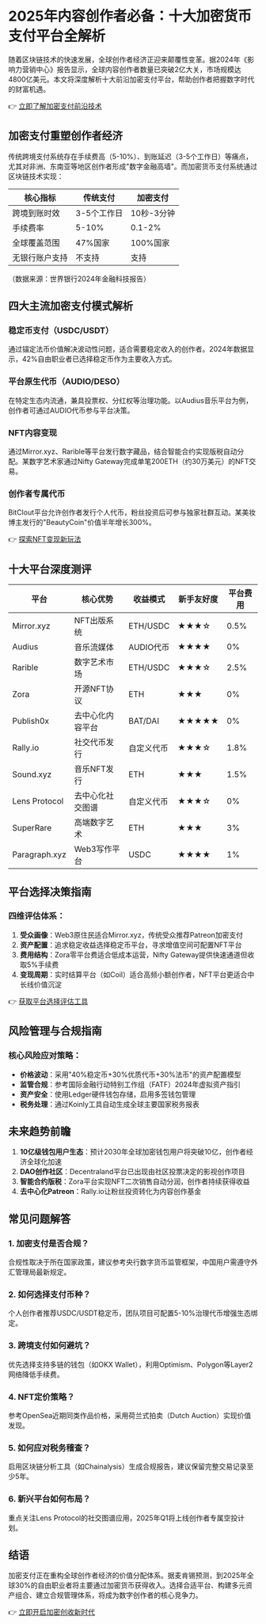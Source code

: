 # 2025年内容创作者必备：十大加密货币支付平台全解析

随着区块链技术的快速发展，全球创作者经济正迎来颠覆性变革。据2024年《影响力营销中心》报告显示，全球内容创作者数量已突破2亿大关，市场规模达4800亿美元。本文将深度解析十大前沿加密支付平台，帮助创作者把握数字时代的财富机遇。

👉 [立即了解加密支付前沿技术](https://bit.ly/okx_welcome)

## 加密支付重塑创作者经济

传统跨境支付系统存在手续费高（5-10%）、到账延迟（3-5个工作日）等痛点，尤其对非洲、东南亚等地区创作者形成"数字金融高墙"。而加密货币支付系统通过区块链技术实现：

| 核心指标        | 传统支付       | 加密支付       |
|-----------------|---------------|---------------|
| 跨境到账时效    | 3-5个工作日   | 10秒-3分钟    |
| 手续费率        | 5-10%         | 0.1-2%        |
| 全球覆盖范围    | 47%国家       | 100%国家      |
| 无银行账户支持  | 不支持        | 支持          |

（数据来源：世界银行2024年金融科技报告）

## 四大主流加密支付模式解析

### 稳定币支付（USDC/USDT）
通过锚定法币价值解决波动性问题，适合需要稳定收入的创作者。2024年数据显示，42%自由职业者已选择稳定币作为主要收入方式。

### 平台原生代币（AUDIO/DESO）
在特定生态内流通，兼具投票权、分红权等治理功能。以Audius音乐平台为例，创作者可通过AUDIO代币参与平台决策。

### NFT内容变现
通过Mirror.xyz、Rarible等平台发行数字藏品，结合智能合约实现版税自动分配。某数字艺术家通过Nifty Gateway完成单笔200ETH（约30万美元）的NFT交易。

### 创作者专属代币
BitClout平台允许创作者发行个人代币，粉丝投资后可参与独家社群互动。某美妆博主发行的"BeautyCoin"价值半年增长300%。

👉 [探索NFT变现新玩法](https://bit.ly/okx_welcome)

## 十大平台深度测评

| 平台          | 核心优势                | 收益模式          | 新手友好度 | 平台费用 |
|---------------|-------------------------|-------------------|------------|----------|
| Mirror.xyz    | NFT出版系统             | ETH/USDC          | ★★★☆       | 0.5%     |
| Audius        | 音乐流媒体              | AUDIO代币         | ★★★★       | 0%       |
| Rarible       | 数字艺术市场            | ETH/USDC          | ★★★☆       | 2.5%     |
| Zora          | 开源NFT协议             | ETH               | ★★★        | 0%       |
| Publish0x     | 去中心化内容平台        | BAT/DAI           | ★★★★★      | 0%       |
| Rally.io      | 社交代币发行            | 自定义代币        | ★★★☆       | 1.8%     |
| Sound.xyz     | 音乐NFT发行             | ETH               | ★★★        | 1.5%     |
| Lens Protocol | 去中心化社交图谱        | 自定义代币        | ★★★☆       | 0%       |
| SuperRare     | 高端数字艺术            | ETH               | ★★★        | 3%       |
| Paragraph.xyz | Web3写作平台            | USDC              | ★★★★       | 1%       |

## 平台选择决策指南

### 四维评估体系：
1. **受众画像**：Web3原住民适合Mirror.xyz，传统受众推荐Patreon加密支付
2. **资产配置**：追求稳定收益选择稳定币平台，寻求增值空间可配置NFT平台
3. **费用结构**：Zora零平台费适合低成本运营，Nifty Gateway提供快速通道但收取5%手续费
4. **变现周期**：实时结算平台（如Coil）适合高频小额创作者，NFT平台更适合中长线价值沉淀

👉 [获取平台选择评估工具](https://bit.ly/okx_welcome)

## 风险管理与合规指南

### 核心风险应对策略：
- **价格波动**：采用"40%稳定币+30%优质代币+30%法币"的资产配置模型
- **监管合规**：参考国际金融行动特别工作组（FATF）2024年虚拟资产指引
- **资产安全**：使用Ledger硬件钱包存储，启用多签钱包管理
- **税务处理**：通过Koinly工具自动生成全球主要国家税务报表

## 未来趋势前瞻

1. **10亿级钱包用户生态**：预计2030年全球加密钱包用户将突破10亿，创作者经济全球化加速
2. **DAO创作社区**：Decentraland平台已出现由社区投票决定的影视创作项目
3. **智能合约版税**：Zora平台实现NFT二次销售自动分润，创作者持续获得收益
4. **去中心化Patreon**：Rally.io让粉丝投资转化为内容创作基金

## 常见问题解答

### 1. 加密支付是否合规？
合规性取决于所在国家政策，建议参考央行数字货币监管框架，中国用户需遵守外汇管理局最新规定。

### 2. 如何选择支付币种？
个人创作者推荐USDC/USDT稳定币，团队项目可配置5-10%治理代币增强生态绑定。

### 3. 跨境支付如何避坑？
优先选择支持多链的钱包（如OKX Wallet），利用Optimism、Polygon等Layer2网络降低手续费。

### 4. NFT定价策略？
参考OpenSea近期同类作品价格，采用荷兰式拍卖（Dutch Auction）实现价值发现。

### 5. 如何应对税务稽查？
启用区块链分析工具（如Chainalysis）生成合规报告，建议保留完整交易记录至少5年。

### 6. 新兴平台如何布局？
重点关注Lens Protocol的社交图谱应用，2025年Q1将上线创作者专属空投计划。

## 结语

加密支付正在重构全球创作者经济的价值分配体系。据麦肯锡预测，到2025年全球30%的自由职业者将主要通过加密货币获得收入。选择合适平台、构建多元资产组合、建立合规管理体系，将成为数字创作者的核心竞争力。

👉 [立即开启加密创收新时代](https://bit.ly/okx_welcome)